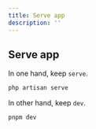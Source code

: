 ```yaml
---
title: Serve app
description: ''
---
```


## Serve app

In one hand, keep `serve`.

```bash
php artisan serve
```

In other hand, keep `dev`.

```bash
pnpm dev
```

